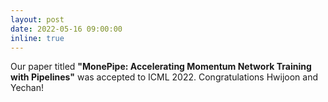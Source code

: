 ```yaml
---
layout: post
date: 2022-05-16 09:00:00
inline: true
---
```


Our paper titled **"MonePipe: Accelerating Momentum Network Training with Pipelines"** was accepted to ICML 2022. Congratulations Hwijoon and Yechan!